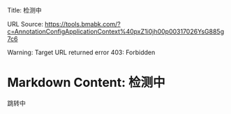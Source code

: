 Title: 检测中

URL Source: https://tools.bmabk.com/?c=AnnotationConfigApplicationContext%40pxZ1i0jh00p00317026YsG885g7c6

Warning: Target URL returned error 403: Forbidden

Markdown Content:
检测中
===============

跳转中
